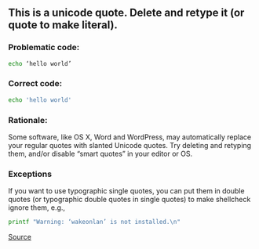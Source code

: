 ## This is a unicode quote. Delete and retype it (or quote to make literal).

### Problematic code:

```sh
echo ‘hello world’
```

### Correct code:

```sh
echo 'hello world'
```

### Rationale:

Some software, like OS X, Word and WordPress, may automatically replace your regular quotes with slanted Unicode quotes. Try deleting and retyping them, and/or disable “smart quotes” in your editor or OS.

### Exceptions

If you want to use typographic single quotes, you can put them in double quotes (or typographic double quotes in single quotes) to make shellcheck ignore them, e.g.,

```sh
printf "Warning: ‘wakeonlan’ is not installed.\n"
```
[Source](https://github.com/koalaman/shellcheck/wiki/SC1110)

